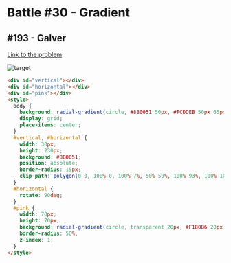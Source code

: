 # Battle #30 - Gradient

## #193 - Galver

[Link to the problem](https://cssbattle.dev/play/193)

![target](https://cssbattle.dev/targets/193.png)


```html
<div id="vertical"></div>
<div id="horizontal"></div>
<div id="pink"></div>
<style>
  body {
    background: radial-gradient(circle, #8B0051 50px, #FCDDEB 50px 65px, #8B0051 65px 80px, #FCDDEB 80px);
    display: grid;
    place-items: center;
  }
  #vertical, #horizontal {
    width: 30px;
    height: 230px;
    background: #8B0051;
    position: absolute;
    border-radius: 15px;
    clip-path: polygon(0 0, 100% 0, 100% 7%, 50% 50%, 100% 93%, 100% 100%, 0 100%, 0 93%, 50% 50%, 0 7%);
  }
  #horizontal {
    rotate: 90deg;
  }
  #pink {
    width: 70px;
    height: 70px;
    background: radial-gradient(circle, transparent 20px, #F180B6 20px);
    border-radius: 50%;
    z-index: 1;
  }
</style>
```
